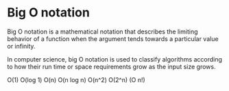 # Big O notation

Big O notation is a mathematical notation that describes the limiting behavior
of a function when the argument tends towards a particular value or infinity.

In computer science, big O notation is used to classify algorithms according to
how their run time or space requirements grow as the input size grows.

O(1) O(log 1) O(n) O(n log n) O(n^2) O(2^n) (O n!)
